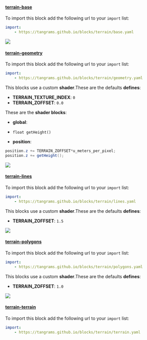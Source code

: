 

#### [terrain-base](http://tangrams.github.io/blocks/#terrain-base) <a href="https://github.com/tangrams/blocks/blob/gh-pages/terrain/base.yaml" target="_blank"><i class="fa fa-github" aria-hidden="true"></i></a>



To import this block add the following url to your `import` list:

```yaml
import:
    - https://tangrams.github.io/blocks/terrain/base.yaml
```



![](https://mapzen.com/common/styleguide/images/divider/compass-red.png)


#### [terrain-geometry](http://tangrams.github.io/blocks/#terrain-geometry) <a href="https://github.com/tangrams/blocks/blob/gh-pages/terrain/geometry.yaml" target="_blank"><i class="fa fa-github" aria-hidden="true"></i></a>



To import this block add the following url to your `import` list:

```yaml
import:
    - https://tangrams.github.io/blocks/terrain/geometry.yaml
```


This blocks use a custom **shader**.These are the defaults **defines**:
 - **TERRAIN_TEXTURE_INDEX**: ```0```
 - **TERRAIN_ZOFFSET**: ```0.0```

These are the **shader blocks**:

- **global**:
 + `float getHeight() `
- **position**:

```glsl
position.z += TERRAIN_ZOFFSET*u_meters_per_pixel;
position.z += getHeight();
```



![](https://mapzen.com/common/styleguide/images/divider/compass-red.png)


#### [terrain-lines](http://tangrams.github.io/blocks/#terrain-lines) <a href="https://github.com/tangrams/blocks/blob/gh-pages/terrain/lines.yaml" target="_blank"><i class="fa fa-github" aria-hidden="true"></i></a>



To import this block add the following url to your `import` list:

```yaml
import:
    - https://tangrams.github.io/blocks/terrain/lines.yaml
```


This blocks use a custom **shader**.These are the defaults **defines**:
 - **TERRAIN_ZOFFSET**: ```1.5```


![](https://mapzen.com/common/styleguide/images/divider/compass-red.png)


#### [terrain-polygons](http://tangrams.github.io/blocks/#terrain-polygons) <a href="https://github.com/tangrams/blocks/blob/gh-pages/terrain/polygons.yaml" target="_blank"><i class="fa fa-github" aria-hidden="true"></i></a>



To import this block add the following url to your `import` list:

```yaml
import:
    - https://tangrams.github.io/blocks/terrain/polygons.yaml
```


This blocks use a custom **shader**.These are the defaults **defines**:
 - **TERRAIN_ZOFFSET**: ```1.0```


![](https://mapzen.com/common/styleguide/images/divider/compass-red.png)


#### [terrain-terrain](http://tangrams.github.io/blocks/#terrain-terrain) <a href="https://github.com/tangrams/blocks/blob/gh-pages/terrain/terrain.yaml" target="_blank"><i class="fa fa-github" aria-hidden="true"></i></a>



To import this block add the following url to your `import` list:

```yaml
import:
    - https://tangrams.github.io/blocks/terrain/terrain.yaml
```


